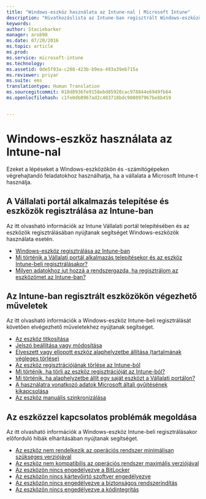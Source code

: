 ```yaml
---
title: "Windows-eszköz használata az Intune-nal | Microsoft Intune"
description: "Hivatkozáslista az Intune-ban regisztrált Windows-eszközökön elvégezhető feladatokhoz"
keywords: 
author: Staciebarker
manager: arob98
ms.date: 07/20/2016
ms.topic: article
ms.prod: 
ms.service: microsoft-intune
ms.technology: 
ms.assetid: 0de5f03a-c288-423b-b9ea-493a39eb715a
ms.reviewer: priyar
ms.suite: ems
translationtype: Human Translation
ms.sourcegitcommit: 018d8936fe9158ebd85920cac978844e6949fb64
ms.openlocfilehash: c1fe0db8967ad2c483718bdc908097967be8b459


---
```


# Windows-eszköz használata az Intune-nal

Ezeket a lépéseket a Windows-eszközökön és -számítógépeken végrehajtandó feladatokhoz használhatja, ha a vállalata a Microsoft Intune-t használja.

## A Vállalati portál alkalmazás telepítése és eszközök regisztrálása az Intune-ban

Az itt olvasható információk az Intune Vállalati portál telepítésében és az eszközök regisztrálásában nyújtanak segítséget Windows-eszközök használata esetén.

- [Windows-eszköz regisztrálása az Intune-ban](enroll-your-device-in-intune-windows.md)
- [Mi történik a Vállalati portál alkalmazás telepítésekor és az eszköz Intune-beli regisztrálásakor?](what-happens-if-you-install-the-company-portal-app-and-enroll-your-device-in-intune-windows.md)
- [Milyen adatokhoz jut hozzá a rendszergazda, ha regisztrálom az eszközömet az Intune-ban?](what-can-your-it-administrator-see-when-you-enroll-your-device-in-intune-windows.md)

## Az Intune-ban regisztrált eszközökön végezhető műveletek

Az itt olvasható információk a Windows-eszköz Intune-beli regisztrálását követően elvégezhető műveletekhez nyújtanak segítséget.

- [Az eszköz titkosítása](encrypt-your-device-windows.md)
- [Jelszó beállítása vagy módosítása](set-or-change-your-password-windows.md)
- [Elveszett vagy ellopott eszköz alaphelyzetbe állítása (tartalmának végleges törlése)](reset-erase-your-lost-or-stolen-device-windows.md)
- [Az eszköz regisztrációjának törlése az Intune-ból](unenroll-your-device-from-intune-windows.md)
- [Mi történik, ha törli az eszköz regisztrációját az Intune-ból?](what-happens-if-you-unenroll-your-device-from-intune-windows.md)
- [Mi történik, ha alaphelyzetbe állít egy saját eszközt a Vállalati portálon?](what-happens-if-you-reset-your-device-using-the-company-portal-windows.md)
- [A használatra vonatkozó adatok Microsoft általi gyűjtésének kikapcsolása](turn-off-microsoft-usage-data-collection-windows.md)
- [Az eszköz manuális szinkronizálása](sync-your-device-manually-windows.md)

## Az eszközzel kapcsolatos problémák megoldása

Az itt olvasható információk a Windows-eszköz Intune-beli regisztrálásakor előforduló hibák elhárításában nyújtanak segítséget.

- [Az eszköz nem rendelkezik az operációs rendszer minimálisan szükséges verziójával](device-doesnt-have-the-required-minimum-operating-system-version-windows.md)
- [Az eszköz nem kompatibilis az operációs rendszer maximális verziójával](device-doesnt-comply-with-maximum-operating-system-version-windows.md)
- [Az eszközön nincs engedélyezve a BitLocker](device-doesnt-have-bitlocker-enabled-windows.md)
- [Az eszközön nincs kártevőirtó szoftver engedélyezve](device-doesnt-have-antimalware-software-enabled-windows.md)
- [Az eszközön nincs engedélyezve a biztonságos rendszerindítás](device-doesnt-have-secure-boot-enabled-windows.md)
- [Az eszközön nincs engedélyezve a kódintegritás](device-doesnt-have-code-integrity-enabled-windows.md)





<!--HONumber=Jul16_HO3-->


